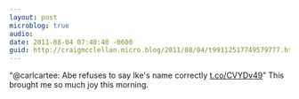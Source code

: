 ```yaml
---
layout: post
microblog: true
audio: 
date: 2011-08-04 07:40:40 -0600
guid: http://craigmcclellan.micro.blog/2011/08/04/t99112517749579777.html
---
```

“@carlcartee: Abe refuses to say Ike's name correctly [t.co/CVYDv49](http://t.co/CVYDv49)” This brought me so much joy this morning.
